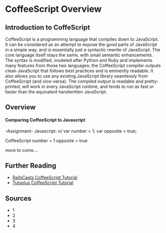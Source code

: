 # CoffeeScript Overview

## Introduction to CoffeScript
CoffeeScript is a programming language that compiles down to JavaScript. It can be considered as an attempt to expose the good parts of JavaScript in a simple way,
and is essentially just a syntactic rewrite of JavaScript. The core language itself stays the same, with small semantic enhancements. The syntax is modified, modeled after
Python and Ruby and implements many features from those two languages; the CoffeeScript compiler outputs clean JavaScript that follows best practices and is eminently
readable. It also allows you to use any existing JavaScript library seamlessly from CoffeeScript (and vice-versa).
The compiled output is readable and pretty-printed, will work in every JavaScript runtime, and tends to run as fast or faster than the equivalent handwritten JavaScript.

## Overview
#### Comparing CoffeeScript to Javascript
-Assignment-
Javascript: n/
var number = 1;
var opposite = true;

CoffeeScript
number = 1
opposite = true

more to come....

## Further Reading

* [RailsCasts CoffeeScript Tutorial](http://railscasts.com/episodes/267-coffeescript-basics)
* [Tutsplus CoffeeScript Tutorial](http://code.tutsplus.com/tutorials/rocking-out-with-coffeescript--net-17027)

## Sources

* 1
* 2
* 3
* 4
